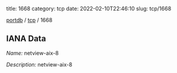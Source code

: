 title: 1668
category: tcp
date: 2022-02-10T22:46:10
slug: tcp/1668

[portdb](/) / [tcp](/category/tcp.html) / 1668


## IANA Data

_Name:_ netview-aix-8

_Description:_ netview-aix-8

